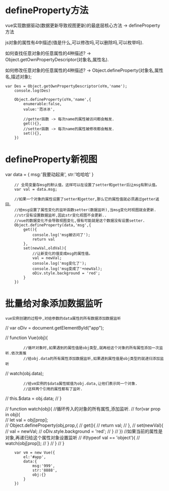 # defineProperty方法

vue实现数据驱动(数据更新导致视图更新)的最底层核心方法 -> defineProperty方法

js对象的属性有4中描述(值是什么,可以修改吗,可以删除吗,可以枚举吗).

如何查找任意对象的任意属性的4种描述? -> Object.getOwnPropertyDescriptor(对象名,属性名).

如何修改任意对象的任意属性的4种描述? -> Object.defineProperty(对象名,属性名,描述对象);

	var Des = Object.getOwnPropertyDescriptor(oYm,'name');
		console.log(Des)
		 
		Object.defineProperty(oYm,'name',{
			enumerable:false,
			value:'范冰冰',
			
			//getter函数 -> 每次name的属性被访问都会触发.
			get(){},
			//setter函数 -> 每次name的属性被修改都会触发.
			set(){},
		})

# defineProperty新视图
var data = {
			msg:'我要动起来',
			str:'哈哈哈'
		}

		// 全局变量存msg的默认值，这样可以在设置了setter和getter后让msg有默认值。
		var val = data.msg;
		
		//如果一个对象的属性设置了setter和getter,那么它的属性值就必须通过getter返回。
		//给msg设置了属性变化的监听函数setter(数据监听),当msg变化时视图就会更新.
		//str没有设置数据监听,因此str变化视图不会更新..
		//vue的数据变化不会导致视图变化,很有可能就是这个数据没有设置setter.
		Object.defineProperty(data,'msg',{
			get(){
				console.log('msg被访问了');
				return val
			},
			set(newVal,oldVal){
				//让新变化的值变成msg的属性值。
				val = newVal;
				console.log('msg变化了');
				console.log('msg变成了'+newVal);
				oDiv.style.background = 'red';
			}
		})

# 批量给对象添加数据监听

	vue实例创建的过程中,对给参数的data属性的所有数据添加数据监听
		
//		var oDiv = document.getElementById("app");
		
//		function Vue(obj){
			
			//循环对象时,如果遇到的属性值是obj类型,就再给这个对象的所有属性添加一次监听.依次类推
			//给obj.data的所有属性添加数据监听,如果遇到属性值是obj类型的就递归添加监听
//			watch(obj.data);
			
			//给vm实例的$data属性赋值为obj.data,让他们表示同一个对象.
			//这样两个引用的属性都有了监听.
//			this.$data = obj.data;
//		}
		
//		function watch(obj){
			//循环传入的对象的所有属性,添加监听.
//			for(var prop in obj){				
//				let val = obj[prop];				
//				Object.defineProperty(obj,prop,{
//					get(){
//						return val;
//					},
//					set(newVal){
//						val = newVal;
//						oDiv.style.background = 'red';
//					}
//				})
				//如果当前的属性是对象,再递归给这个属性对象设置监听
//				if(typeof val == 'object'){
//					watch(obj[prop]);
//				}
//			}
//		}
		
		var vm = new Vue({
			el:'#app',
			data:{
				msg:'999',
				str:'8888',
				obj:{}
			}
		})